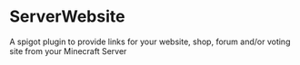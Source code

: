 # ServerWebsite
A spigot plugin to provide links for your website, shop, forum and/or voting site from your Minecraft Server
